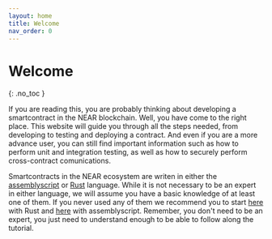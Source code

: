 ```yaml
---
layout: home
title: Welcome
nav_order: 0
---
```


# Welcome
{: .no_toc }

If you are reading this, you are probably thinking about developing a smartcontract
in the NEAR blockchain. Well, you have come to the right place. This website will
guide you through all the steps needed, from developing to testing and deploying
a contract. And even if you are a more advance user, you can still find
important information such as how to perform unit and integration testing, as
well as how to securely perform cross-contract comunications.

Smartcontracts in the NEAR ecosystem are writen in either the [assemblyscript](website)
or [Rust](website) language. While it is not necessary to be an expert in either
language, we will assume you have a basic knowledge of at least one of them.
If you never used any of them we recommend you to start [here](cite) with
Rust and [here](as) with assemblyscript. Remember, you don't need to be an
expert, you just need to understand enough to be able to follow along the tutorial.


